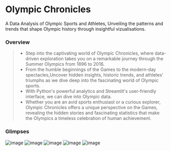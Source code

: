 # Olympic Chronicles
 A Data Analysis of Olympic Sports and Athletes, Unveiling the patterns and trends that shape Olympic history through insightful vizualisations.

### Overview

> * Step into the captivating world of Olympic Chronicles, where data-driven exploration takes you on a remarkable journey through the Summer Olympics from 1896 to 2016.
> * From the humble beginnings of the Games to the modern-day spectacles,Uncover hidden insights, historic trends, and athletes' triumphs as we dive deep into the fascinating world of Olympic sports.
> * With Python's powerful analytics and Streamlit's user-friendly interface, we can dive into Olympic data. 
> * Whether you are an avid sports enthusiast or a curious explorer, Olympic Chronicles offers a unique perspective on the Games, revealing the hidden stories and fascinating statistics that make the Olympics a timeless celebration of human achievement.

### Glimpses
![image](https://github.com/MUSKAN1903/Olympic_Chronicles/assets/70433658/9a626373-068f-4188-babc-46f4d4935072)
![image](https://github.com/MUSKAN1903/Olympic_Chronicles/assets/70433658/823c4072-d515-4250-9bc3-3f955b014587)
![image](https://github.com/MUSKAN1903/Olympic_Chronicles/assets/70433658/7d5bec22-968d-48f2-8827-ac0425567ab0)
![image](https://github.com/MUSKAN1903/Olympic_Chronicles/assets/70433658/784275e6-e25d-4dec-b22c-de146f9861a6)
![image](https://github.com/MUSKAN1903/Olympic_Chronicles/assets/70433658/e53c4961-6ea2-483f-b376-3b76d4c250e6)





 
